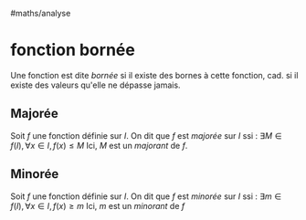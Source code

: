 #maths/analyse
# fonction bornée
Une fonction est dite _bornée_ si il existe des bornes à cette fonction, cad. si il existe des valeurs qu'elle ne dépasse jamais.

## Majorée
Soit $f$ une fonction définie sur $I$.
On dit que $f$ est _majorée_ sur $I$ ssi :
$\exists M\in f(I), \forall x\in I, f(x) \leq M$
Ici, $M$ est un _majorant_ de $f$.

## Minorée
Soit $f$ une fonction définie sur $I$.
On dit que $f$ est _minorée_ sur $I$ ssi :
$\exists m\in f(I), \forall x\in I, f(x) \geq m$
Ici, $m$ est un _minorant_ de $f$